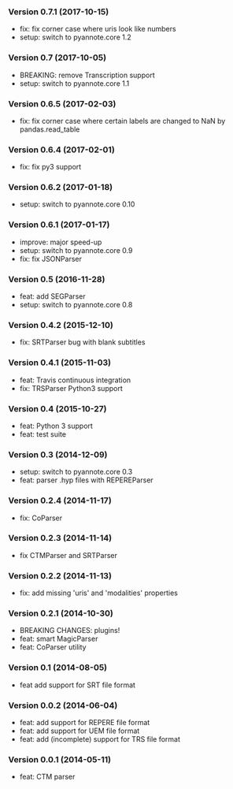 ### Version 0.7.1 (2017-10-15)

  - fix: fix corner case where uris look like numbers
  - setup: switch to pyannote.core 1.2

### Version 0.7 (2017-10-05)

  - BREAKING: remove Transcription support
  - setup: switch to pyannote.core 1.1

### Version 0.6.5 (2017-02-03)

  - fix: fix corner case where certain labels are changed to NaN by pandas.read_table

### Version 0.6.4 (2017-02-01)

  - fix: fix py3 support

### Version 0.6.2 (2017-01-18)

  - setup: switch to pyannote.core 0.10

### Version 0.6.1 (2017-01-17)

  - improve: major speed-up
  - setup: switch to pyannote.core 0.9
  - fix: fix JSONParser

### Version 0.5 (2016-11-28)

  - feat: add SEGParser
  - setup: switch to pyannote.core 0.8

### Version 0.4.2 (2015-12-10)

  - fix: SRTParser bug with blank subtitles

### Version 0.4.1 (2015-11-03)

  - feat: Travis continuous integration
  - fix: TRSParser Python3 support

### Version 0.4 (2015-10-27)

  - feat: Python 3 support
  - feat: test suite

### Version 0.3 (2014-12-09)

  - setup: switch to pyannote.core 0.3
  - feat: parser .hyp files with REPEREParser

### Version 0.2.4 (2014-11-17)

  - fix: CoParser

### Version 0.2.3 (2014-11-14)

  - fix CTMParser and SRTParser

### Version 0.2.2 (2014-11-13)

  - fix: add missing 'uris' and 'modalities' properties

### Version 0.2.1 (2014-10-30)

  - BREAKING CHANGES: plugins!
  - feat: smart MagicParser
  - feat: CoParser utility

### Version 0.1 (2014-08-05)

  - feat add support for SRT file format

### Version 0.0.2 (2014-06-04)

  - feat: add support for REPERE file format
  - feat: add support for UEM file format
  - feat: add (incomplete) support for TRS file format

### Version 0.0.1 (2014-05-11)

  - feat: CTM parser
